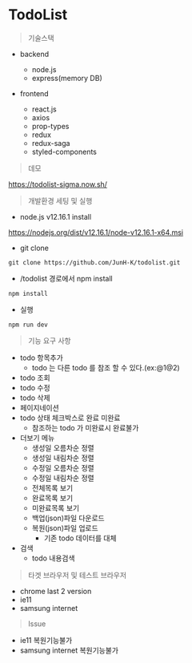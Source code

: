 # TodoList

> 기술스택


* backend
    * node.js
    * express(memory DB)

* frontend
    * react.js
    * axios
    * prop-types
    * redux
    * redux-saga
    * styled-components


> 데모

https://todolist-sigma.now.sh/


> 개발환경 세팅 및 실행

* node.js v12.16.1 install

https://nodejs.org/dist/v12.16.1/node-v12.16.1-x64.msi


* git clone

```shell script
git clone https://github.com/JunH-K/todolist.git
```

* /todolist 경로에서 npm install

```shell script
npm install
```

* 실행
```shell script
npm run dev
```

> 기능 요구 사항

* todo 항목추가
    * todo 는 다른 todo 를 참조 할 수 있다.(ex:@1@2)
* todo 조회
* todo 수정
* todo 삭제
* 페이지네이션
* todo 상태 체크박스로 완료 미완료
    * 참조하는 todo 가 미완료시 완료불가
* 더보기 메뉴
    * 생성일 오름차순 정렬
    * 생성일 내림차순 정렬
    * 수정일 오름차순 정렬
    * 수정일 내림차순 정렬
    * 전체목록 보기
    * 완료목록 보기
    * 미완료목록 보기
    * 백업(json)파일 다운로드
    * 복원(json)파일 업로드
        * 기존 todo 데이터를 대체
* 검색
    * todo 내용검색

> 타겟 브라우저 및 테스트 브라우저

* chrome last 2 version
* ie11
* samsung internet

> Issue

* ie11 복원기능불가
* samsung internet 복원기능불가




